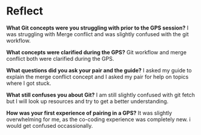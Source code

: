 # Reflect

**What Git concepts were you struggling with prior to the GPS session?**
I was struggling with Merge conflict and was slightly confused with the git workflow.

**What concepts were clarified during the GPS?**
Git workflow and merge conflict both were clarified during the GPS.

**What questions did you ask your pair and the guide?**
I asked my guide to explain the merge conflict concept and I asked my pair for help on topics where I got stuck.

**What still confuses you about Git?**
I am still slightly confused with git fetch but I will look up resources and try to get a better understanding.

**How was your first experience of pairing in a GPS?**
It was slightly overwhelming for me, as the co-coding experience was completely new. i would get confused occassionally.



